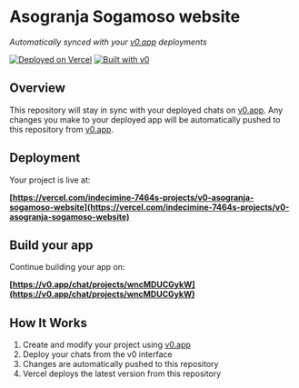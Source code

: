 # Asogranja Sogamoso website

*Automatically synced with your [v0.app](https://v0.app) deployments*

[![Deployed on Vercel](https://img.shields.io/badge/Deployed%20on-Vercel-black?style=for-the-badge&logo=vercel)](https://vercel.com/indecimine-7464s-projects/v0-asogranja-sogamoso-website)
[![Built with v0](https://img.shields.io/badge/Built%20with-v0.app-black?style=for-the-badge)](https://v0.app/chat/projects/wncMDUCGykW)

## Overview

This repository will stay in sync with your deployed chats on [v0.app](https://v0.app).
Any changes you make to your deployed app will be automatically pushed to this repository from [v0.app](https://v0.app).

## Deployment

Your project is live at:

**[https://vercel.com/indecimine-7464s-projects/v0-asogranja-sogamoso-website](https://vercel.com/indecimine-7464s-projects/v0-asogranja-sogamoso-website)**

## Build your app

Continue building your app on:

**[https://v0.app/chat/projects/wncMDUCGykW](https://v0.app/chat/projects/wncMDUCGykW)**

## How It Works

1. Create and modify your project using [v0.app](https://v0.app)
2. Deploy your chats from the v0 interface
3. Changes are automatically pushed to this repository
4. Vercel deploys the latest version from this repository
